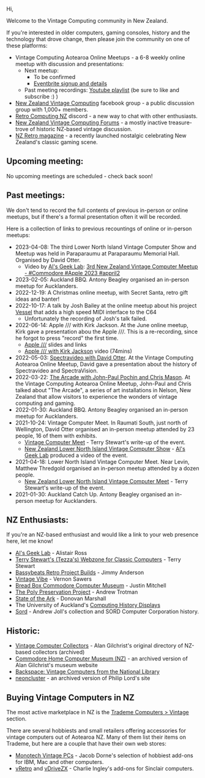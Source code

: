 Hi,

Welcome to the Vintage Computing community in New Zealand.

If you're interested in older computers, gaming consoles, history and the technology that drove change, then please join the community on one of these platforms:

- Vintage Computing Aotearoa Online Meetups - a 6-8 weekly online meetup with discussion and presentations:
  - Next meetup:
    - To be confirmed
    - [Eventbrite signup and details](https://vintagecomputingaotearoa.eventbrite.com/)
  - Past meeting recordings: [Youtube playlist](https://www.youtube.com/playlist?list=PLjHO--iXI7eZ24yV2voF-1_4_gh6RfBQI) (be sure to like and subscribe :) )
- [New Zealand Vintage Computing](https://www.facebook.com/groups/nzvintagecomputing) facebook group - a public discussion group with 1,000+ members.
- [Retro Computing NZ](https://discord.gg/qt98JS8MMj) discord - a new way to chat with other enthusiasts.
- [New Zealand Vintage Computing Forums](https://www.classic-computers.org.nz/forums/index.php) - a mostly inactive treasure-trove of historic NZ-based vintage discussion.
- [NZ Retro magazine](https://nzretro.com/) - a recently launched nostalgic celebrating New Zealand's classic gaming scene.

## Upcoming meeting:

No upcoming meetings are scheduled - check back soon!


## Past meetings:

We don't tend to record the full contents of previous in-person or online meetups, but if there's a formal presentation often it will be recorded. 

Here is a collection of links to previous recountings of online or in-person meetups:

- 2023-04-08: The third Lower North Island Vintage Computer Show and Meetup was held in Paraparaumu at Paraparaumu Memorial Hall. Organised by David Otter.
  - Video by [Al's Geek Lab](https://alsgeeklab.com/): [3rd New Zealand Vintage Computer Meetup - #Commodore #Apple 2023 #appril2](https://youtu.be/oHVQ2KDGyJw)
- 2023-02-05: Auckland BBQ. Antony Beagley organised an in-person meetup for Aucklanders.
- 2022-12-19: A Christmas online meetup, with Secret Santa, retro gift ideas and banter!
- 2022-10-17: A talk by Josh Bailey at the online meetup about his project [Vessel](https://github.com/anarkiwi/vessel) that adds a high speed MIDI interface to the C64
  - Unfortunately the recording of Josh's talk failed.
- 2022-06-14: Apple /// with Kirk Jackson. At the June online meetup, Kirk gave a presentation abou the Apple ///. This is a re-recording, since he forgot to press "record" the first time.
  - [Apple ///](https://docs.google.com/presentation/d/1ktFfzncflXadQH6oxusonuqvB81RwVvIMEDayNSJcoc/edit?usp=sharing) slides and links
  - [Apple /// with Kirk Jackson](https://youtu.be/u93bk2LpHXQ) video (74mins)
- 2022-05-03: [Spectravideo with David Otter](https://youtu.be/mGaEHRKtzNc). At the Vintage Computing Aotearoa Online Meetup, David gave a presentation about the history of Spectravideo and SpectraVision.
- 2022-03-22: [The Arcade with John-Paul Pochin and Chris Mason](https://youtu.be/WhFQnIVgFQ0). At the Vintage Computing Aotearoa Online Meetup, John-Paul and Chris talked about "The Arcade", a series of art installations in Nelson, New Zealand that allow visitors to experience the wonders of vintage computing and gaming.
- 2022-01-30: Auckland BBQ. Antony Beagley organised an in-person meetup for Aucklanders.
- 2021-10-24: Vintage Computer Meet. In Raumati South, just north of Wellington, David Otter organised an in-person meetup attended by 23 people, 16 of them with exhibits.
  - [Vintage Computer Meet](https://www.classic-computers.org.nz/blog/2021-10-24-2nd-southern-NI-computer-meet.htm) - Terry Stewart's write-up of the event.
  - [New Zealand Lower North Island Vintage Computer Show](https://www.youtube.com/watch?v=WhzBbLk1MPQ) - [Al's Geek Lab](https://www.youtube.com/c/AlsGeekLab/) produced a video of the event.
- 2021-04-18: Lower North Island Vintage Computer Meet. Near Levin, Matthew Thredgold organised an in-person meetup attended by a dozen people.
  - [New Zealand Lower North Island Vintage Computer Meet](https://www.classic-computers.org.nz/blog/2021-05-01-southern-NI-computer-meet.htm) - Terry Stewart's write-up of the event. 
- 2021-01-30: Auckland Catch Up. Antony Beagley organised an in-person meetup for Aucklanders.

## NZ Enthusiasts:

If you're an NZ-based enthusiast and would like a link to your web presence here, let me know!

- [Al's Geek Lab](https://alsgeeklab.com/) - Alistair Ross
- [Terry Stewart's (Tezza's) Webzone for Classic Computers](https://www.classic-computers.org.nz/) - Terry Stewart
- [Bassybeats Retro Project Builds](https://www.bassybeats.co.nz/) - Jimmy Anderson 
- [Vintage Vibe](https://www.vintagevibe.co.nz/) - Vernon Sawers
- [Bread Box Commodore Computer Museum](https://www.youtube.com/breadbox) - Justin Mitchell
- [The Poly Preservation Project](https://www.cs.otago.ac.nz/homepages/andrew/poly/Poly.htm) - Andrew Trotman
- [State of the Ark](https://www.stateoftheark.co.nz/) - Donovan Marshall
- The University of Auckland's [Computing History Displays](https://www.cs.auckland.ac.nz/historydisplays/)
- [Sord](https://www.sord.co.nz/) - Andrew Joll's collection and SORD Computer Corporation history.

## Historic:

- [Vintage Computer Collectors](https://web.archive.org/web/20090522202050/http://www.webs4u.co.nz/vintage/index.html) - Alan Gilchrist's original directory of NZ-based collectors (archived)
- [Commodore Home Computer Museum (NZ)](https://web.archive.org/web/20060804153235/http://www.webs4u.co.nz/museum/index.html) - an archived version of Alan Gilchrist's museum website
- [Backspace: Vintage Computers from the National Library](https://natlib.govt.nz/events/backspace-vintage-computers-from-the-national-library-24-to-29-may-2021)
- [neoncluster](https://web.archive.org/web/20121231003855/http://www.neoncluster.com/home/main.html) - an archived version of Philip Lord's site

## Buying Vintage Computers in NZ

The most active marketplace in NZ is the [Trademe Computers > Vintage](https://www.trademe.co.nz/a/marketplace/computers/vintage) section.

There are several hobbiests and small retailers offering accessories for vintage computers out of Aotearoa NZ. Many of them list their items on Trademe, but here are a couple that have their own web stores:

- [Monotech Vintage PCs](https://monotech.fwscart.com/) - Jacob Dorne's selection of hobbiest add-ons for IBM, Mac and other computers.
- [vRetro](https://www.vretrodesign.com/) and [vDriveZX](https://vdrivezx.com/) - Charlie Ingley's add-ons for Sinclair computers.

